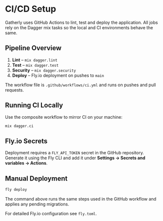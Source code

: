 # CI/CD Setup

Gatherly uses GitHub Actions to lint, test and deploy the application. All jobs rely on the Dagger mix tasks so the local and CI environments behave the same.

## Pipeline Overview

1. **Lint** – `mix dagger.lint`
2. **Test** – `mix dagger.test`
3. **Security** – `mix dagger.security`
4. **Deploy** – Fly.io deployment on pushes to `main`

The workflow file is `.github/workflows/ci.yml` and runs on pushes and pull requests.

## Running CI Locally

Use the composite workflow to mirror CI on your machine:

```bash
mix dagger.ci
```

## Fly.io Secrets

Deployment requires a `FLY_API_TOKEN` secret in the GitHub repository. Generate it using the Fly CLI and add it under **Settings → Secrets and variables → Actions**.

## Manual Deployment

```bash
fly deploy
```

The command above runs the same steps used in the GitHub workflow and applies any pending migrations.

For detailed Fly.io configuration see `fly.toml`.
